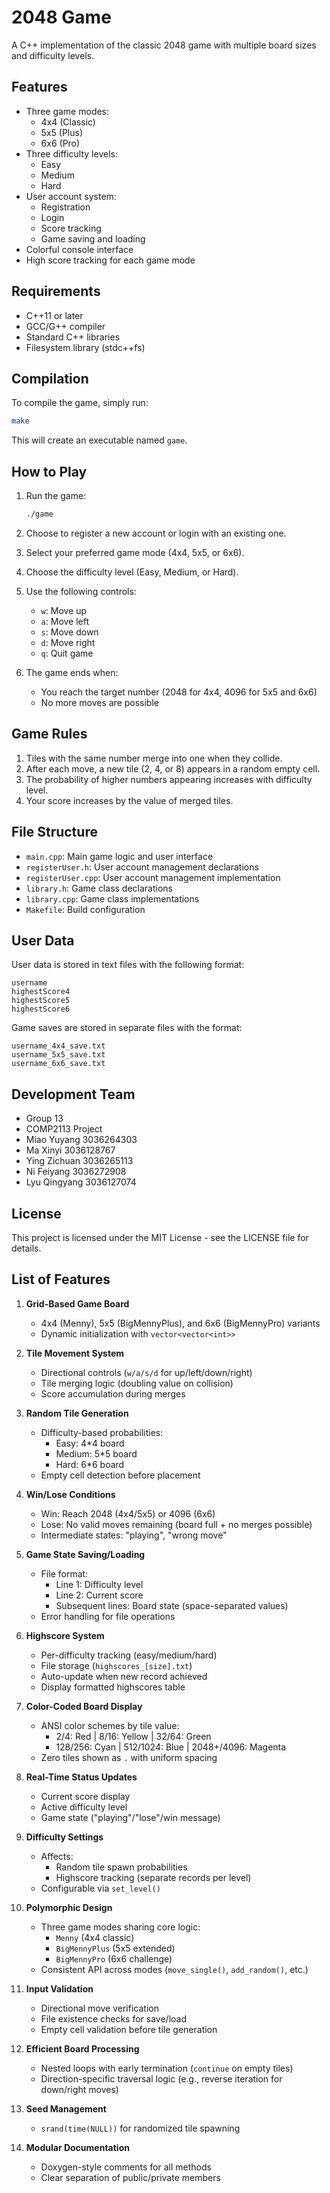 # 2048 Game

A C++ implementation of the classic 2048 game with multiple board sizes and difficulty levels.

## Features

- Three game modes:
  - 4x4 (Classic)
  - 5x5 (Plus)
  - 6x6 (Pro)
- Three difficulty levels:
  - Easy
  - Medium
  - Hard
- User account system:
  - Registration
  - Login
  - Score tracking
  - Game saving and loading
- Colorful console interface
- High score tracking for each game mode

## Requirements

- C++11 or later
- GCC/G++ compiler
- Standard C++ libraries
- Filesystem library (stdc++fs)

## Compilation

To compile the game, simply run:

```bash
make
```

This will create an executable named `game`.

## How to Play

1. Run the game:
   ```bash
   ./game
   ```

2. Choose to register a new account or login with an existing one.

3. Select your preferred game mode (4x4, 5x5, or 6x6).

4. Choose the difficulty level (Easy, Medium, or Hard).

5. Use the following controls:
   - `w`: Move up
   - `a`: Move left
   - `s`: Move down
   - `d`: Move right
   - `q`: Quit game

6. The game ends when:
   - You reach the target number (2048 for 4x4, 4096 for 5x5 and 6x6)
   - No more moves are possible

## Game Rules

1. Tiles with the same number merge into one when they collide.
2. After each move, a new tile (2, 4, or 8) appears in a random empty cell.
3. The probability of higher numbers appearing increases with difficulty level.
4. Your score increases by the value of merged tiles.

## File Structure

- `main.cpp`: Main game logic and user interface
- `registerUser.h`: User account management declarations
- `registerUser.cpp`: User account management implementation
- `library.h`: Game class declarations
- `library.cpp`: Game class implementations
- `Makefile`: Build configuration

## User Data

User data is stored in text files with the following format:
```
username
highestScore4
highestScore5
highestScore6
```

Game saves are stored in separate files with the format:
```
username_4x4_save.txt
username_5x5_save.txt
username_6x6_save.txt
```

## Development Team

- Group 13
- COMP2113 Project
- Miao Yuyang 3036264303
- Ma Xinyi 3036128767
- Ying Zichuan 3036265113
- Ni Feiyang 3036272908
- Lyu Qingyang 3036127074

## License

This project is licensed under the MIT License - see the LICENSE file for details. 

## List of Features
1. **Grid-Based Game Board**
   - 4x4 (Menny), 5x5 (BigMennyPlus), and 6x6 (BigMennyPro) variants
   - Dynamic initialization with `vector<vector<int>>`

2. **Tile Movement System**
   - Directional controls (`w/a/s/d` for up/left/down/right)
   - Tile merging logic (doubling value on collision)
   - Score accumulation during merges

3. **Random Tile Generation**
   - Difficulty-based probabilities:
     - Easy: 4*4 board
     - Medium: 5*5 board  
     - Hard: 6*6 board
   - Empty cell detection before placement

4. **Win/Lose Conditions**
   - Win: Reach 2048 (4x4/5x5) or 4096 (6x6)
   - Lose: No valid moves remaining (board full + no merges possible)
   - Intermediate states: "playing", "wrong move"
     
5. **Game State Saving/Loading**
   - File format:
     - Line 1: Difficulty level
     - Line 2: Current score
     - Subsequent lines: Board state (space-separated values)
   - Error handling for file operations

6. **Highscore System**
   - Per-difficulty tracking (easy/medium/hard)
   - File storage (`highscores_[size].txt`)
   - Auto-update when new record achieved
   - Display formatted highscores table
     
7. **Color-Coded Board Display**
   - ANSI color schemes by tile value:
     - 2/4: Red | 8/16: Yellow | 32/64: Green
     - 128/256: Cyan | 512/1024: Blue | 2048+/4096: Magenta
   - Zero tiles shown as `.` with uniform spacing

8. **Real-Time Status Updates**
   - Current score display
   - Active difficulty level
   - Game state ("playing"/"lose"/win message)

9. **Difficulty Settings**
   - Affects:
     - Random tile spawn probabilities
     - Highscore tracking (separate records per level)
   - Configurable via `set_level()`

10. **Polymorphic Design**
    - Three game modes sharing core logic:
      - `Menny` (4x4 classic)
      - `BigMennyPlus` (5x5 extended)
      - `BigMennyPro` (6x6 challenge)
    - Consistent API across modes (`move_single()`, `add_random()`, etc.)

11. **Input Validation**
    - Directional move verification
    - File existence checks for save/load
    - Empty cell validation before tile generation
      
12. **Efficient Board Processing**
    - Nested loops with early termination (`continue` on empty tiles)
    - Direction-specific traversal logic (e.g., reverse iteration for down/right moves)

13. **Seed Management**
    - `srand(time(NULL))` for randomized tile spawning

14. **Modular Documentation**
    - Doxygen-style comments for all methods
    - Clear separation of public/private members

